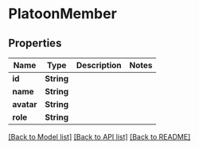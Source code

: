 # PlatoonMember

## Properties

Name | Type | Description | Notes
------------ | ------------- | ------------- | -------------
**id** | **String** |  | 
**name** | **String** |  | 
**avatar** | **String** |  | 
**role** | **String** |  | 

[[Back to Model list]](../README.md#documentation-for-models) [[Back to API list]](../README.md#documentation-for-api-endpoints) [[Back to README]](../README.md)


